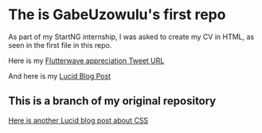 # The is GabeUzowulu's first repo

As part of my StartNG internship, I was asked to create my CV in HTML, 
as seen in the first file in this repo.

Here is my [Flutterwave appreciation Tweet URL](https://twitter.com/GabeUzowulu/status/1164263798129250304)

And here is my [Lucid Blog Post](https://lucid.blog/gabrieluzowulu/post/1566616585)

## This is a branch of my original repository
 [Here is another Lucid blog post about CSS](https://lucid.blog/gabrieluzowulu/post/css-is-bae-3fa)